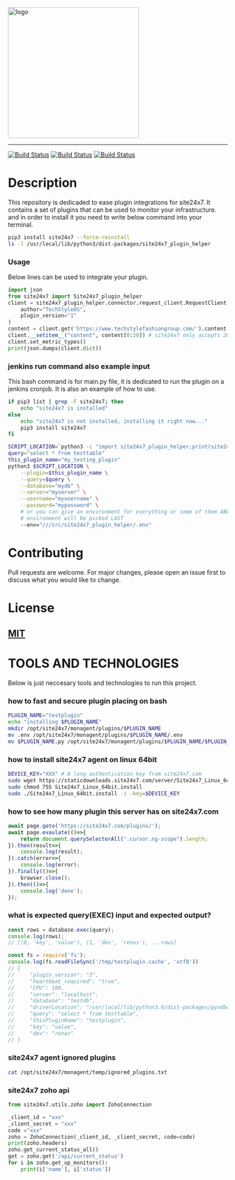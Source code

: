 <img width="300" src="https://i.imgur.com/dpa0Zzg.png" alt="logo" />

<hr/>

[![Build Status](https://img.shields.io/pypi/v/site24x7.svg)](https://pypi.org/project/site24x7/) [![Build Status](https://img.shields.io/pypi/pyversions/site24x7.svg)](https://pypi.org/project/site24x7/) [![Build Status](https://img.shields.io/badge/license-MIT-green.svg)](LICENSE)

# Description
This repository is dedicaded to ease plugin integrations for site24x7. It contains a set of plugins that can be used to monitor your infrastructure. and in order to install it you need to write below command into your terminal.

```bash
pip3 install site24x7 --force-reinstall
ls -l /usr/local/lib/python3/dist-packages/site24x7_plugin_helper
```

### Usage
Below lines can be used to integrate your plugin.
```python
import json
from site24x7 import Site24x7_plugin_helper
client = site24x7_plugin_helper.connector.request_client.RequestClient(
    author="TechStyleOS",
    plugin_version="1"
)
content = client.get('https://www.techstylefashiongroup.com/').content
client.__setitem__("content", content[0:20]) # site24x7 only accepts 20 characters
client.set_metric_types()
print(json.dumps(client.dict))
```

### jenkins run command also example input
This bash command is for main.py file, it is dedicated to run the plugin on a jenkins cronjob. It is also an example of how to use.
```bash
if pip3 list | grep -F site24x7; then
    echo "site24x7 is installed"
else
    echo "site24x7 is not installed, installing it right now..."
    pip3 install site24x7
fi

SCRIPT_LOCATION=`python3 -c "import site24x7_plugin_helper;print(site24x7_plugin_helper.__file__.replace('__init__.py', 'main.py'))"`
query="select * from testtable"
this_plugin_name="my_testing_plugin"
python3 $SCRIPT_LOCATION \
    --plugin=$this_plugin_name \
    --query=$query \
    --database="mydb" \
    --server="myserver" \
    --username="myusername" \
    --password="mypassword" \
    # or you can give an environment for everything or some of them ABOVE
    # environment will be picked LAST
    --env="///src/site24x7_plugin_helper/.env"
```

# Contributing
Pull requests are welcome. For major changes, please open an issue first to discuss what you would like to change.
# License
## [MIT](https://choosealicense.com/licenses/mit/)
# TOOLS AND TECHNOLOGIES
Below is just neccesary tools and technologies to run this project.
### how to fast and secure plugin placing on bash
```bash
PLUGIN_NAME="testplugin"
echo "installing $PLUGIN_NAME"
mkdir /opt/site24x7/monagent/plugins/$PLUGIN_NAME
mv .env /opt/site24x7/monagent/plugins/$PLUGIN_NAME/.env
mv $PLUGIN_NAME.py /opt/site24x7/monagent/plugins/$PLUGIN_NAME/$PLUGIN_NAME.py
```
### how to install site24x7 agent on linux 64bit 
```bash
DEVICE_KEY="XXX" # A long authentication key from site24x7.com
sudo wget https://staticdownloads.site24x7.com/server/Site24x7_Linux_64bit.install
sudo chmod 755 Site24x7_Linux_64bit.install
sudo ./Site24x7_Linux_64bit.install -i -key=$DEVICE_KEY
```
### how to see how many plugin this server has on site24x7.com
```js
await page.goto('https://site24x7.com/plugins/');
await page.evaulate(()=>{
    return document.querySelectorAll(".cursor.ng-scope").length;
}).then(result=>{
    console.log(result);
}).catch(error=>{
    console.log(error);
}).finally(()=>{
    browser.close();
}).then(()=>{
    console.log('done');
});
```
### what is expected query(EXEC) input and expected output?
```js
const rows = database.exec(query); 
console.log(rows);
// [(0, 'key', 'value'), (1, 'dev', 'renas'), ...rows]

const fs = require('fs');
console.log(fs.readFileSync('/tmp/testplugin.cache', 'utf8'))
// {
//     "plugin_version": "2",
//     "heartbeat_required": "true",
//     "CPU": 100,
//     "server": "localhost",
//     "database": "testdb",
//     "driverLocation": "/usr/local/lib/python3.6/dist-packages/pyodbc/drivers/pyodbc.so",
//     "query": "select * from testtable",
//     "thisPluginName": "testplugin",
//     "key": "value",
//     "dev": "renas"
// }
```

### site24x7 agent ignored plugins
```bash
cat /opt/site24x7/monagent/temp/ignored_plugins.txt
```

### site24x7 zoho api
```python
from site24x7.utils.zoho import ZohoConnection

_client_id = "xxx"
_client_secret = "xxx"
code ="xxx"
zoho = ZohoConnection(_client_id, _client_secret, code=code)
print(zoho.headers)
zoho.get_current_status_all()
get = zoho.get('/api/current_status')
for i in zoho.get_up_monitors():
    print(i['name'], i['status'])
```
